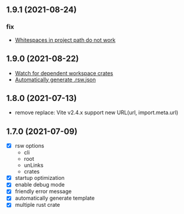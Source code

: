 ## 1.9.1 (2021-08-24)

### fix

- [Whitespaces in project path do not work](https://github.com/lencx/vite-plugin-rsw/issues/20)

## 1.9.0 (2021-08-22)

- [Watch for dependent workspace crates](https://github.com/lencx/vite-plugin-rsw/issues/18)
- [Automatically generate .rsw.json](https://github.com/lencx/vite-plugin-rsw/issues/19)

## 1.8.0 (2021-07-13)

- remove replace: Vite v2.4.x support new URL(url, import.meta.url)

## 1.7.0 (2021-07-09)

- [x] rsw options
  - cli
  - root
  - unLinks
  - crates
- [x] startup optimization
- [x] enable debug mode
- [x] friendly error message
- [x] automatically generate template
- [x] multiple rust crate
